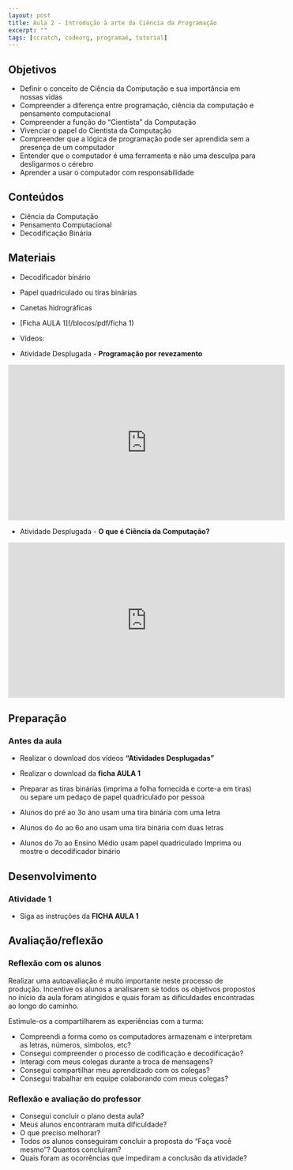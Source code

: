 ```yaml
---
layout: post
title: Aula 2 - Introdução à arte da Ciência da Programação
excerpt: ""
tags: [scratch, codeorg, programaê, tutorial]
---
```



## Objetivos

- Definir o conceito de Ciência da Computação e sua importância em nossas vidas
- Compreender a diferença entre programação, ciência da computação e pensamento computacional
- Compreender a função do “Cientista” da Computação
- Vivenciar o papel do Cientista da Computação
- Compreender que a lógica de programação pode ser aprendida sem a presença de um computador
- Entender que o computador é uma ferramenta e não uma desculpa para desligarmos o cérebro
- Aprender a usar o computador com responsabilidade

## Conteúdos
- Ciência da Computação
- Pensamento Computacional
- Decodificação Binária

## Materiais
- Decodificador binário
- Papel quadriculado ou tiras binárias
- Canetas hidrográficas
- [Ficha AULA 1](/blocos/pdf/ficha 1)

- Vídeos:
 - Atividade Desplugada - **Programação por revezamento**

 <iframe width="560" height="315" src="https://www.youtube.com/embed/FFpvtooUrzg" frameborder="0" allowfullscreen></iframe>


 - Atividade Desplugada - **O que é Ciência da Computação?**

 <iframe width="560" height="315" src="https://www.youtube.com/embed/HsXaVV6fFDY" frameborder="0" allowfullscreen></iframe>

## Preparação

### Antes da aula

 - Realizar o download dos vídeos **“Atividades Desplugadas”**
 - Realizar o download da **ficha AULA 1**
 - Preparar as tiras binárias (imprima a folha fornecida e corte-a em tiras) ou separe um pedaço de papel quadriculado por pessoa

  -  Alunos do pré ao 3o ano usam uma tira binária com uma letra

  - Alunos do 4o ao 6o ano usam uma tira binária com duas letras

  - Alunos do 7o ao Ensino Médio usam papel quadriculado
Imprima ou mostre o decodificador binário


## Desenvolvimento

### Atividade 1
 - Siga as instruções da **FICHA AULA 1**


## Avaliação/reflexão

### Reflexão com os alunos

Realizar uma autoavaliação é muito importante neste processo de produção. Incentive os alunos a analisarem se todos os objetivos propostos no início da aula foram atingidos e quais foram as dificuldades encontradas ao longo do caminho.

Estimule-os a compartilharem as experiências com a turma:

 - Compreendi a forma como os computadores armazenam e interpretam as letras, números, símbolos, etc?
 - Consegui compreender o processo de codificação e decodificação?
 - Interagi com meus colegas durante a troca de mensagens?
 - Consegui compartilhar meu aprendizado com os colegas?
 - Consegui trabalhar em equipe colaborando com meus colegas?

### Reflexão e avaliação do professor

 - Consegui concluir o plano desta aula?
 - Meus alunos encontraram muita dificuldade?
 - O que preciso melhorar?
 - Todos os alunos conseguiram concluir a proposta do “Faça você mesmo”? Quantos concluíram?
 - Quais foram as ocorrências que impediram a conclusão da atividade?
